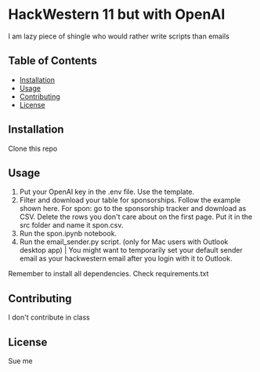 # HackWestern 11 but with OpenAI

I am lazy piece of shingle who would rather write scripts than emails

## Table of Contents

- [Installation](#installation)
- [Usage](#usage)
- [Contributing](#contributing)
- [License](#license)

## Installation

Clone this repo

## Usage

1. Put your OpenAI key in the .env file. Use the template.
2. Filter and download your table for sponsorships. Follow the example shown here. For spon: go to the sponsorship tracker and download as CSV. Delete the rows you don't care about on the first page. Put it in the src folder and name it spon.csv.
3. Run the spon.ipynb notebook.
4. Run the email_sender.py script. (only for Mac users with Outlook desktop app) | You might want to temporarily set your default sender email as your hackwestern email after you login with it to Outlook.

Remember to install all dependencies. Check requirements.txt

## Contributing

I don't contribute in class

## License

Sue me
